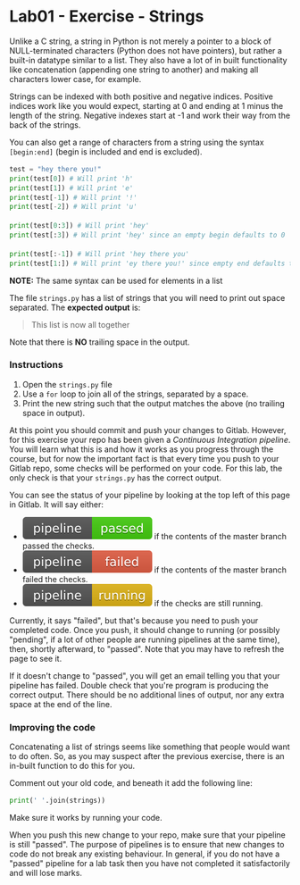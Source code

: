 # Lab01 - Exercise - Strings

Unlike a C string, a string in Python is not merely a pointer to a block of NULL-terminated characters (Python does not have pointers), but rather a built-in datatype similar to a list. They also have a lot of in built functionality like concatenation (appending one string to another) and making all characters lower case, for example.

Strings can be indexed with both positive and negative indices. Positive indices work like you would expect, starting at 0 and ending at 1 minus the length of the string. Negative indexes start at -1 and work their way from the back of the strings.

You can also get a range of characters from a string using the syntax `[begin:end]` (begin is included and end is excluded).

```python
test = "hey there you!"
print(test[0]) # Will print 'h'
print(test[1]) # Will print 'e'
print(test[-1]) # Will print '!'
print(test[-2]) # Will print 'u'

print(test[0:3]) # Will print 'hey'
print(test[:3]) # Will print 'hey' since an empty begin defaults to 0

print(test[:-1]) # Will print 'hey there you'
print(test[1:]) # Will print 'ey there you!' since empty end defaults to the end
```

**NOTE:** The same syntax can be used for elements in a list

The file `strings.py` has a list of strings that you will need to print out space separated. The **expected output** is:

> This list is now all together

Note that there is **NO** trailing space in the output.

### Instructions

1. Open the `strings.py` file
2. Use a `for` loop to join all of the strings, separated by a space.
3. Print the new string such that the output matches the above (no trailing space in output).

At this point you should commit and push your changes to Gitlab. However, for this exercise your repo has been given a *Continuous Integration pipeline*. You will learn what this is and how it works as you progress through the course, but for now the important fact is that every time you push to your Gitlab repo, some checks will be performed on your code. For this lab, the only check is that your `strings.py` has the correct output.

You can see the status of your pipeline by looking at the top left of this page in Gitlab. It will say either:

* ![passed](pipeline-passed.svg) if the contents of the master branch passed the checks.
* ![failed](pipeline-failed.svg) if the contents of the master branch failed the checks.
* ![running](pipeline-running.svg) if the checks are still running.

Currently, it says "failed", but that's because you need to push your completed code. Once you push, it should change to running (or possibly "pending", if a lot of other people are running pipelines at the same time), then, shortly afterward, to "passed". Note that you may have to refresh the page to see it.

If it doesn't change to "passed", you will get an email telling you that your pipeline has failed. Double check that you're program is producing the correct output. There should be no additional lines of output, nor any extra space at the end of the line.

### Improving the code

Concatenating a list of strings seems like something that people would want to do often. So, as you may suspect after the previous exercise, there is an in-built function to do this for you.

Comment out your old code, and beneath it add the following line:

```python
print(' '.join(strings))
```

Make sure it works by running your code.

When you push this new change to your repo, make sure that your pipeline is still "passed". The purpose of pipelines is to ensure that new changes to code do not break any existing behaviour. In general, if you do not have a "passed" pipeline for a lab task then you have not completed it satisfactorily and will lose marks.
